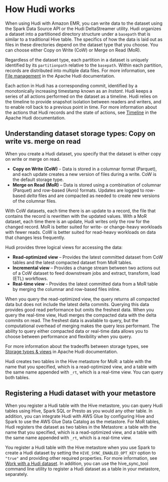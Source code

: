 # How Hudi works<a name="emr-hudi-how-it-works"></a>

When using Hudi with Amazon EMR, you can write data to the dataset using the Spark Data Source API or the Hudi DeltaStreamer utility\. Hudi organizes a dataset into a partitioned directory structure under a `basepath` that is similar to a traditional Hive table\. The specifics of how the data is laid out as files in these directories depend on the dataset type that you choose\. You can choose either Copy on Write \(CoW\) or Merge on Read \(MoR\)\.

Regardless of the dataset type, each partition in a dataset is uniquely identified by its `partitionpath` relative to the `basepath`\. Within each partition, records are distributed into multiple data files\. For more information, see [File management](https://hudi.apache.org/docs/concepts.html#file-management) in the Apache Hudi documentation\.

Each action in Hudi has a corresponding commit, identified by a monotonically increasing timestamp known as an *Instant*\. Hudi keeps a series of all actions performed on the dataset as a timeline\. Hudi relies on the timeline to provide snapshot isolation between readers and writers, and to enable roll back to a previous point in time\. For more information about the actions that Hudi records and the state of actions, see [Timeline](https://hudi.apache.org/docs/concepts.html#timeline) in the Apache Hudi documentation\.

## Understanding dataset storage types: Copy on write vs\. merge on read<a name="emr-hudi-data-files"></a>

When you create a Hudi dataset, you specify that the dataset is either copy on write or merge on read\.
+ **Copy on Write \(CoW\)** – Data is stored in a columnar format \(Parquet\), and each update creates a new version of files during a write\. CoW is the default storage type\. 
+ **Merge on Read \(MoR\)** – Data is stored using a combination of columnar \(Parquet\) and row\-based \(Avro\) formats\. Updates are logged to row\-based *delta* files and are compacted as needed to create new versions of the columnar files\.

With CoW datasets, each time there is an update to a record, the file that contains the record is rewritten with the updated values\. With a MoR dataset, each time there is an update, Hudi writes only the row for the changed record\. MoR is better suited for write\- or change\-heavy workloads with fewer reads\. CoW is better suited for read\-heavy workloads on data that changes less frequently\.

Hudi provides three logical views for accessing the data:
+ **Read\-optimized view** – Provides the latest committed dataset from CoW tables and the latest compacted dataset from MoR tables\.
+ **Incremental view** – Provides a change stream between two actions out of a CoW dataset to feed downstream jobs and extract, transform, load \(ETL\) workflows\.
+ **Real\-time view** – Provides the latest committed data from a MoR table by merging the columnar and row\-based files inline\.

When you query the read\-optimized view, the query returns all compacted data but does not include the latest delta commits\. Querying this data provides good read performance but omits the freshest data\. When you query the real\-time view, Hudi merges the compacted data with the delta commits on read\. The freshest data is available to query, but the computational overhead of merging makes the query less performant\. The ability to query either compacted data or real\-time data allows you to choose between performance and flexibility when you query\.

For more information about the tradeoffs between storage types, see [Storage types & views](https://hudi.apache.org/docs/concepts.html#storage-types--views) in Apache Hudi documentation\.

Hudi creates two tables in the Hive metastore for MoR: a table with the name that you specified, which is a read\-optimized view, and a table with the same name appended with `_rt`, which is a real\-time view\. You can query both tables\.

## Registering a Hudi dataset with your metastore<a name="emr-hudi-hive-metastore"></a>

When you register a Hudi table with the Hive metastore, you can query Hudi tables using Hive, Spark SQL or Presto as you would any other table\. In addition, you can integrate Hudi with AWS Glue by configuring Hive and Spark to use the AWS Glue Data Catalog as the metastore\. For MoR tables, Hudi registers the dataset as two tables in the Metastore: a table with the name that you specified, which is a read\-optimized view, and a table with the same name appended with `_rt`, which is a real\-time view\.

You register a Hudi table with the Hive metastore when you use Spark to create a Hudi dataset by setting the `HIVE_SYNC_ENABLED_OPT_KEY` option to `"true"` and providing other required properties\. For more information, see [Work with a Hudi dataset](emr-hudi-work-with-dataset.md)\. In addition, you can use the hive\_sync\_tool command line utility to register a Hudi dataset as a table in your metastore, separately\. 